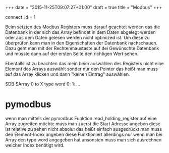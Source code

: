 +++
date = "2015-11-25T09:07:27+01:00"
draft = true
title = "Modbus"
+++

connect_id = 1

Beim setzten des Modbus Registers muss darauf geachtet werden das die Datenbank in der sich das Array befindet in dem Daten abgelegt werden oder aus dem Daten gelesen werden nicht optimized ist. Um diese zu überprüfen kann man in den Eigenschaften der Datenbank nachschauen. Dazu geht man mit der Rechtenmaustaste auf dei Gewünschte Datenbank und müsste dann auf der ersten Seite den richtigen Wert sehen.

Ebenfalls ist zu beachten das mein beim auswählen des Registers nicht eine Element des Arrays auswählt sonder nur den Pointer das heißt man muss auf das Array klicken und dann "keinen Eintrag" auswählen.

$DB
  $Array 0 to X type word
    0: 
    1:
    ...

pymodbus
=======

wenn man mittels der pymodbus Funktion read_holding_register auf eine Array zugreifen möchte muss man zuerst die Start Adresse angeben diese ist relative zu sehen nicht absolut das heißt einfach ausgedrückt man muss den Element-Index angeben diese Funktioniert allerdings nur wenn man bei Array den type word angegeben hat ansonsten muss man sich ausrechnen welcher Index benötigt wird.

